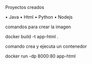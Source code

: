 Proyectos creados 

•	Java
•	Html
•	Python 
•	Nodejs


comandos para crear la imagen 

docker build -t app-html .

comando crea y ejecuta un contenedor

docker run -dp  8000:80  app-html

